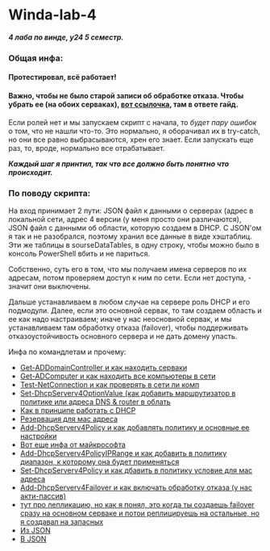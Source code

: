 # Winda-lab-4
***4 лаба по винде, у24 5 семестр.***

### Общая инфа:
#### **Протестировал, всё работает!**
#### Важно, чтобы не было старой записи об обработке отказа. Чтобы убрать ее (на обоих серваках), [вот ссылочка](https://social.technet.microsoft.com/Forums/en-US/856a7076-ebb4-40b8-b6ec-8a84dcbd766e/how-to-remove-all-failover-scopes-using-powershell?forum=winserveripamdhcpdns), там в ответе гайд.

Если ролей нет и мы запускаем скрипт с начала, то *будет пару ошибок* о том, что не нашли что-то. Это нормально, я оборачивал их в try-catch, но они все равно выбрасываются, хрен его знает.
Если запускать еще раз, то, вроде, нормально все отрабатывает.

***Каждый шаг я принтил, так что все должно быть понятно что происходит.***


### По поводу скрипта:

На вход принимает 2 пути: JSON файл к данными о серверах (адрес в локальной сети, адрес 4 версии (у меня просто они различаются),
JSON файл с данными об области, которую создаем в DHCP.
C JSON'ом я так и не разобрался, поэтому хранил все данные в виде хэштаблиц. Эти же таблицы в sourseDataTables, в одну строку, чтобы можно было в консоль PowerShell вбить и не париться.

Собственно, суть его в том, что мы получаем имена серверов по их адресам, потом
проверяем доступ к ним по сети. Если нет доступа, - значит они выключены.

Дальше устанавливаем в любом случае на сервере роль DHCP и его подмодули.
Далее, если это основной сервак, то там создаем область и ее как надо настраиваем;
иначе у нас неосновной сервак, и мы устанавливаем там обработку отказа (failover), чтобы поддерживать отказоустойчивость основного сервера и не дать домену упасть.

Инфа по командлетам и прочему:
+ [Get-ADDomainController и как находить серваки](https://pwsh.ru/get-addomaincontroller-получение-информации-о-контролл/)
+ [Get-ADComputer и как находить все компьютеры в сети](https://winitpro.ru/index.php/2015/09/28/powershell-get-adcomputer-poluchenie-dannyx-o-kompyuterax-v-active-directory/)
+ [Test-NetConnection и как проверять в сети ли комп](https://winitpro.ru/index.php/2016/09/08/tcp-port-ping-s-pomoshhyu-powershell/)
+ [Set-DhcpServerv4OptionValue (как добавить маршрутизатор в политике или адреса DNS & router в облать](https://learn.microsoft.com/en-us/powershell/module/dhcpserver/set-dhcpserverv4optionvalue?view=windowsserver2022-ps)
+ [Как в принципе работать с DHCP](https://winitpro.ru/index.php/2015/11/10/nastrojka-dhcp-servera-s-pomoshhyu-powershell/)
+ [Резервация для мас адреса](https://vmblog.ru/rezervaciya-adresov-dhcp-windows-server/)
+ [Add-DhcpServerv4Policy и как добавлять политику и основные ее настройки](https://learn.microsoft.com/ru-ru/powershell/module/dhcpserver/add-dhcpserverv4policy?view=windowsserver2022-ps)
+ [Вот еще инфа от майкрософта](https://learn.microsoft.com/ru-ru/windows-server/networking/technologies/dhcp/dhcp-deploy-wps)
+ [Add-DhcpServerv4PolicyIPRange и как добавить в политику диапазон, к которому она будет применяться](https://learn.microsoft.com/en-us/powershell/module/dhcpserver/add-dhcpserverv4policyiprange?view=windowsserver2022-ps)
+ [Set-DhcpServerv4Policy и как дбавить в политику условие для мас адреса](https://learn.microsoft.com/en-us/powershell/module/dhcpserver/set-dhcpserverv4policy?view=windowsserver2022-ps)
+ [Add-DhcpServerv4Failover и как включать обработку отказа (у нас акти-пассив)](https://learn.microsoft.com/en-us/powershell/module/dhcpserver/add-dhcpserverv4failover?view=windowsserver2022-ps)
+ [тут про лепликацию, но как я понял, это когда ты создаешь failover сразу на основном серваке и потои реплицируешь на остальные, но я создавал на запасных](https://learn.microsoft.com/en-us/powershell/module/dhcpserver/invoke-dhcpserverv4failoverreplication?view=windowsserver2022-ps)
+ [Из JSON](https://learn.microsoft.com/ru-ru/powershell/module/microsoft.powershell.utility/convertfrom-json?view=powershell-7.2)
+ [В JSON](https://learn.microsoft.com/ru-ru/powershell/module/microsoft.powershell.utility/convertto-json?view=powershell-7.2)
